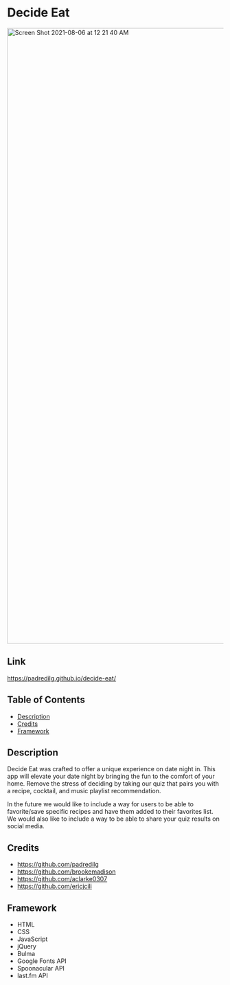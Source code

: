 # Decide Eat

<img width="1433" alt="Screen Shot 2021-08-06 at 12 21 40 AM" src="https://user-images.githubusercontent.com/83384131/128455611-bc59ea7f-565f-411b-84cf-7320c355211d.png">


## Link

https://padredilg.github.io/decide-eat/


## Table of Contents

* [Description](description)
* [Credits](#credits)
* [Framework](#framework)


## Description 

Decide Eat was crafted to offer a unique experience on date night in. This app will elevate your date night by bringing the fun to the comfort of your home. Remove the stress of deciding by taking our quiz that pairs you with a recipe, cocktail, and music playlist recommendation.


In the future we would like to include a way for users to be able to favorite/save specific recipes and have them added to their favorites list. We would also like to include a way to be able to share your quiz results on social media.


## Credits

* https://github.com/padredilg
* https://github.com/brookemadison
* https://github.com/aclarke0307
* https://github.com/ericjcili


## Framework
* HTML
* CSS
* JavaScript
* jQuery
* Bulma 
* Google Fonts API
* Spoonacular API
* last.fm API
